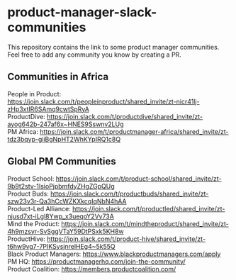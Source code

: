 # product-manager-slack-communities
This repository contains the link to some product manager communities. Feel free to add any community you know by creating a PR.

## Communities in Africa <br/>
People in Product: https://join.slack.com/t/peopleinproduct/shared_invite/zt-nicr41lj-zHp3xtIR6SAmq9cwtSpRyA <br/>
ProductDive: https://join.slack.com/t/productdive/shared_invite/zt-ayog642b-247af6x~HNES9Sswnv2LUg <br/>
PM Africa: https://join.slack.com/t/productmanager-africa/shared_invite/zt-tdz3bqyp-giiBgNpHT2WhKYpIRQ1c8Q <br/>


## Global PM Communities <br/>
Product School: https://join.slack.com/t/product-school/shared_invite/zt-9b9t2stv-1IsioPjpbmfdyZHgZGpQUg <br/>
Product Buds: https://join.slack.com/t/productbuds/shared_invite/zt-szw23v3r-Qa3hCcWZKXkcqIqNbN4hAA <br/>
Product-Led Alliance: https://join.slack.com/t/productled/shared_invite/zt-njusd7xt-iLgl8Ywp_x3ueqoY2Vy73A <br/>
Mind the Product: https://join.slack.com/t/mindtheproduct/shared_invite/zt-4h9mzsyr-SvSggVTaY59DtPSxk5KH8w <br/>
ProductHive: https://join.slack.com/t/product-hive/shared_invite/zt-t6hw9vg7-7PIKSysjnrelHEg4~5k55Q <br/>
Black Product Managers: https://www.blackproductmanagers.com/apply <br/>
PM HQ: https://productmanagerhq.com/join-the-community/ <br/>
Product Coalition: https://members.productcoalition.com/
